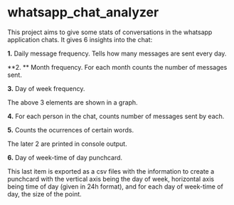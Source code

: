 # whatsapp_chat_analyzer

This project aims to give some stats of conversations in the whatsapp application chats. It gives 6 insights into the chat:

**1.** Daily message frequency. Tells how many messages are sent every day.

**2. ** Month frequency. For each month counts the number of messages sent.

**3.** Day of week frequency. 

The above 3 elements are shown in a graph.

**4.**  For each person in the chat, counts number of messages sent by each.

**5.** Counts the ocurrences of certain words. 

The later 2 are printed in console output. 

**6.** Day of week-time of day punchcard. 

This last item is exported as a csv files with the information to create a punchcard with the vertical axis being the day of week, horizontal axis being time of day (given in 24h format), and for each day of week-time of day, the size of the point.
